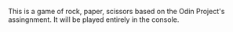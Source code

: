 This is a game of rock, paper, scissors based on the Odin Project's assingnment. 
It will be played entirely in the console.
